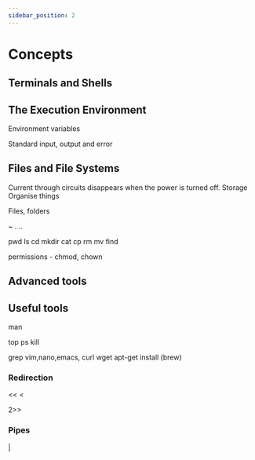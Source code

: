 ```yaml
---
sidebar_position: 2
---
```


# Concepts

## Terminals and Shells
 
## The Execution Environment

Environment variables

Standard input, output and error

## Files and File Systems

Current through circuits disappears when the power is turned off.
Storage
Organise things

Files, folders

~
.
..

pwd
ls
cd
mkdir
cat
cp
rm
mv
find

permissions - chmod, chown




## Advanced tools

## Useful tools

man

top
ps
kill

grep
vim,nano,emacs,
curl wget
apt-get install (brew)


### Redirection

>>
>
<<
< 

2>>

### Pipes

|

